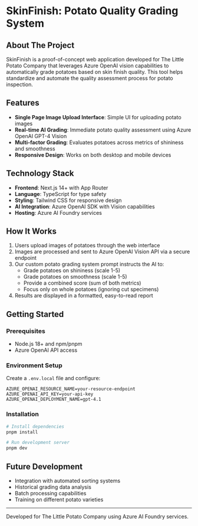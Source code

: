 # SkinFinish: Potato Quality Grading System

## About The Project

SkinFinish is a proof-of-concept web application developed for The Little Potato Company that leverages Azure OpenAI vision capabilities to automatically grade potatoes based on skin finish quality. This tool helps standardize and automate the quality assessment process for potato inspection.

## Features

- **Single Page Image Upload Interface**: Simple UI for uploading potato images
- **Real-time AI Grading**: Immediate potato quality assessment using Azure OpenAI GPT-4 Vision
- **Multi-factor Grading**: Evaluates potatoes across metrics of shininess and smoothness
- **Responsive Design**: Works on both desktop and mobile devices

## Technology Stack

- **Frontend**: Next.js 14+ with App Router
- **Language**: TypeScript for type safety
- **Styling**: Tailwind CSS for responsive design
- **AI Integration**: Azure OpenAI SDK with Vision capabilities
- **Hosting**: Azure AI Foundry services

## How It Works

1. Users upload images of potatoes through the web interface
2. Images are processed and sent to Azure OpenAI Vision API via a secure endpoint
3. Our custom potato grading system prompt instructs the AI to:
   - Grade potatoes on shininess (scale 1-5)
   - Grade potatoes on smoothness (scale 1-5)
   - Provide a combined score (sum of both metrics)
   - Focus only on whole potatoes (ignoring cut specimens)
4. Results are displayed in a formatted, easy-to-read report

## Getting Started

### Prerequisites

- Node.js 18+ and npm/pnpm
- Azure OpenAI API access

### Environment Setup

Create a `.env.local` file and configure:

```
AZURE_OPENAI_RESOURCE_NAME=your-resource-endpoint
AZURE_OPENAI_API_KEY=your-api-key
AZURE_OPENAI_DEPLOYMENT_NAME=gpt-4.1
```

### Installation

```powershell
# Install dependencies
pnpm install

# Run development server
pnpm dev
```

## Future Development

- Integration with automated sorting systems
- Historical grading data analysis
- Batch processing capabilities
- Training on different potato varieties

---

Developed for The Little Potato Company using Azure AI Foundry services.